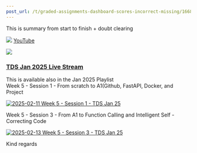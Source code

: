 ```yaml
---
post_url: /t/graded-assignments-dashboard-scores-incorrect-missing/166816/23
---
```

This is summary from start to finish + doubt clearing

![](https://europe1.discourse-cdn.com/flex013/uploads/iitm/original/3X/5/6/561a4f51e41d5f1438cf8802429aa18b02774ff3.png)
[YouTube](https://www.youtube.com/live/NkUmOagUORE)

![](https://europe1.discourse-cdn.com/flex013/uploads/iitm/optimized/3X/6/4/6415fc5ba5328ce6418dc828d3c82c2abc035dbb_2_690x388.jpeg)

### [TDS Jan 2025 Live Stream](https://www.youtube.com/live/NkUmOagUORE)

This is available also in the Jan 2025 Playlist  
Week 5 - Session 1 - From scratch to A1(Github, FastAPI, Docker, and Project

[![](https://europe1.discourse-cdn.com/flex013/uploads/iitm/original/3X/b/9/b990ffaadbfcbad12d865c514f3d6b48e5bc7cf2.jpeg "2025-02-11 Week 5 - Session 1 - TDS Jan 25")](https://www.youtube.com/watch?v=jXj6bqy4R4c)

Week 5 - Session 3 - From A1 to Function Calling and Intelligent Self - Correcting Code

[![](https://europe1.discourse-cdn.com/flex013/uploads/iitm/original/3X/3/9/3919680685030c27cce9018b86e59128c7487ff6.jpeg "2025-02-13 Week 5 - Session 3 - TDS Jan 25")](https://www.youtube.com/watch?v=NMnwKp5tR-w)

Kind regards
